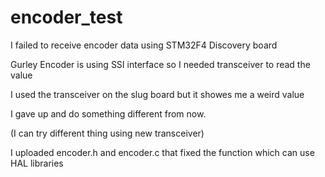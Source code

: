 # encoder_test


I failed to receive encoder data using STM32F4 Discovery board

Gurley Encoder is using SSI interface so I needed transceiver to read the value

I used the transceiver on the slug board but it showes me a weird value

I gave up and do something different from now.

(I can try different thing using new transceiver)

I uploaded encoder.h and encoder.c that fixed the function which can use HAL libraries
